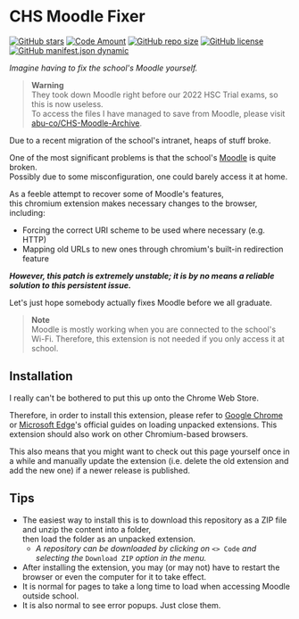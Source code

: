# CHS Moodle Fixer

[![GitHub stars](https://img.shields.io/github/stars/abu-co/CHS-Moodle-Fixer)](https://github.com/abu-co/CHS-Moodle-Fixer/stargazers)
[![Code Amount](https://img.shields.io/badge/js%20code%20amount-0-yellowgreen)](#)
[![GitHub repo size](https://img.shields.io/github/repo-size/abu-co/CHS-Moodle-Fixer)](#)
[![GitHub license](https://img.shields.io/github/license/abu-co/CHS-Moodle-Fixer)](LICENSE)  
[![GitHub manifest.json dynamic](https://img.shields.io/github/manifest-json/permissions/abu-co/CHS-Moodle-Fixer)](manifest.json)

*Imagine having to fix the school's Moodle yourself.*

> **Warning**  
> They took down Moodle right before our 2022 HSC Trial exams, so this is now useless.  
> To access the files I have managed to save from Moodle, please visit 
> [abu-co/CHS-Moodle-Archive](https://github.com/abu-co/CHS-Moodle-Archive).

Due to a recent migration of the school's intranet, heaps of stuff broke.

One of the most significant problems is that the school's 
[Moodle](http://web3.carlingfor-h.schools.nsw.edu.au/applications/moodle2/) is quite broken.  
Possibly due to some misconfiguration, one could barely access it at home.

As a feeble attempt to recover some of Moodle's features,  
this chromium extension makes necessary changes to the browser, including:
- Forcing the correct URI scheme to be used where necessary (e.g. HTTP)
- Mapping old URLs to new ones through chromium's built-in redirection feature

***However, this patch is extremely unstable; it is by no means a reliable solution to this persistent issue.***

Let's just hope somebody actually fixes Moodle before we all graduate.

> **Note**  
> Moodle is mostly working when you are connected to the school's Wi-Fi. 
Therefore, this extension is not needed if you only access it at school. 

## Installation
I really can't be bothered to put this up onto the Chrome Web Store.

Therefore, in order to install this extension, 
please refer to [Google Chrome](https://developer.chrome.com/docs/extensions/mv3/getstarted/#unpacked)
or [Microsoft Edge](https://docs.microsoft.com/en-us/microsoft-edge/extensions-chromium/getting-started/extension-sideloading)'s
official guides on loading unpacked extensions. This extension should also work on other Chromium-based browsers.

This also means that you might want to check out this page yourself 
once in a while and manually update the extension 
(i.e. delete the old extension and add the new one) 
if a newer release is published.

## Tips

- The easiest way to install this is to download this repository as a ZIP file and unzip the content into a folder,  
then load the folder as an unpacked extension.
  - *A repository can be downloaded by clicking on* `<> Code` *and selecting the* `Download ZIP` *option in the menu.*
- After installing the extension, you may (or may not) have to restart the browser or even the computer for it to take effect.  
- It is normal for pages to take a long time to load when accessing Moodle outside school.  
- It is also normal to see error popups. Just close them. 


